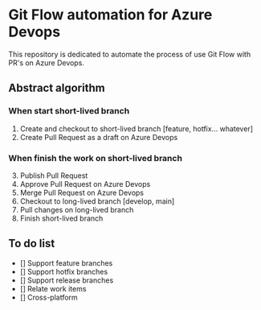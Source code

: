 # Git Flow automation for Azure Devops

This repository is dedicated to automate the process of use Git Flow with PR's on Azure Devops.

## Abstract algorithm

### When start short-lived branch

1. Create and checkout to short-lived branch [feature, hotfix... whatever]
2. Create Pull Request as a draft on Azure Devops

### When finish the work on short-lived branch

3. Publish Pull Request
4. Approve Pull Request on Azure Devops
5. Merge Pull Request on Azure Devops
6. Checkout to long-lived branch [develop, main]
7. Pull changes on long-lived branch
8. Finish short-lived branch

## To do list

- [] Support feature branches
- [] Support hotfix branches
- [] Support release branches
- [] Relate work items
- [] Cross-platform

